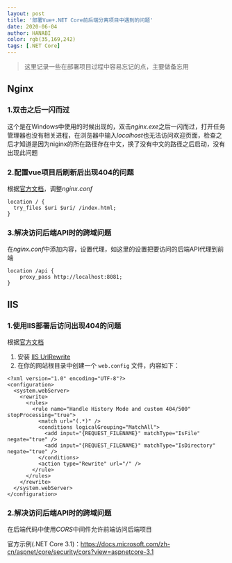 ```yaml
---
layout: post
title: '部署Vue+.NET Core前后端分离项目中遇到的问题'
date: 2020-06-04
author: HANABI
color: rgb(35,169,242)
tags: [.NET Core]
---
```


> 这里记录一些在部署项目过程中容易忘记的点，主要做备忘用

## Nginx

### 1.双击之后一闪而过

这个是在Windows中使用的时候出现的，双击*nginx.exe*之后一闪而过，打开任务管理器也没有相关进程，在浏览器中输入*localhost*也无法访问欢迎页面，检查之后才知道是因为niginx的所在路径存在中文，换了没有中文的路径之后启动，没有出现此问题

### 2.配置vue项目后刷新后出现404的问题
根据[官方文档](https://router.vuejs.org/zh/guide/essentials/history-mode.html#%E5%90%8E%E7%AB%AF%E9%85%8D%E7%BD%AE%E4%BE%8B%E5%AD%90
)，调整*nginx.conf*

```
location / {
  try_files $uri $uri/ /index.html;
}
```

### 3.解决访问后端API时的跨域问题

在*nginx.conf*中添加内容，设置代理，如这里的设置把要访问的后端API代理到前端

```
location /api {
    proxy_pass http://localhost:8081;
}
```

## IIS

### 1.使用IIS部署后访问出现404的问题

根据[官方文档](https://router.vuejs.org/zh/guide/essentials/history-mode.html#%E5%90%8E%E7%AB%AF%E9%85%8D%E7%BD%AE%E4%BE%8B%E5%AD%90
)

1. 安装 [IIS UrlRewrite](https://www.iis.net/downloads/microsoft/url-rewrite)
2. 在你的网站根目录中创建一个 `web.config` 文件，内容如下：
```
<?xml version="1.0" encoding="UTF-8"?>
<configuration>
  <system.webServer>
    <rewrite>
      <rules>
        <rule name="Handle History Mode and custom 404/500" stopProcessing="true">
          <match url="(.*)" />
          <conditions logicalGrouping="MatchAll">
            <add input="{REQUEST_FILENAME}" matchType="IsFile" negate="true" />
            <add input="{REQUEST_FILENAME}" matchType="IsDirectory" negate="true" />
          </conditions>
          <action type="Rewrite" url="/" />
        </rule>
      </rules>
    </rewrite>
  </system.webServer>
</configuration>
```

### 2.解决访问后端API时的跨域问题

在后端代码中使用*CORS*中间件允许前端访问后端项目

官方示例(.NET Core 3.1)：https://docs.microsoft.com/zh-cn/aspnet/core/security/cors?view=aspnetcore-3.1